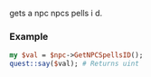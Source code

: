 gets a npc npcs pells i d.
### Example

```perl
my $val = $npc->GetNPCSpellsID();
quest::say($val); # Returns uint
```